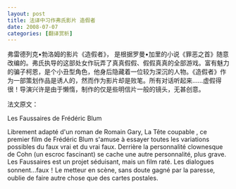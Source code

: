 ```yaml
---
layout: post
title: 法译中习作弗氏影片 造假者
date: 2008-07-07
categories: [翻译赏析]  
---
```


弗雷德列克•勃洛姆的影片《造假者》， 是根据罗曼•加里的小说《罪恶之首》随意改编的。弗氏执导的这部处女作玩弄了真真假假、假假真真的全部游戏。富有魅力的骗子柯恩，是个小丑型角色，他身后隐藏着一位较为深沉的人物。《造假者》作为一部策划作品是诱人的，然而作为影片却是败笔。所有对话听起来……虚假得很！导演兴许是由于懒惰，制作的仅是些明信片一般的镜头，无甚创意。

法文原文：

Les Faussaires de Frédéric Blum

Librement adapté d'un roman de Romain Gary, La Tête coupable , ce premier film de Frédéric Blum s'amuse à essayer toutes les variations possibles du faux vrai et du vrai faux. Derrière la personnalité clownesque de Cohn (un escroc fascinant) se cache une autre personnalité, plus grave. Les Faussaires est un projet séduisant, mais un film raté. Les dialogues sonnent...faux！Le metteur en scène, sans doute gagné par la paresse, oublie de faire autre chose que des cartes postales.
